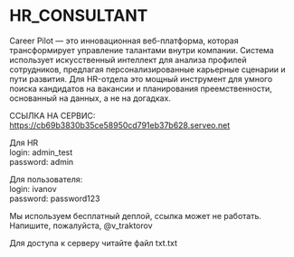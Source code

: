 # HR_CONSULTANT
Career Pilot — это инновационная веб-платформа, которая трансформирует управление талантами внутри компании. Система использует искусственный интеллект для анализа профилей сотрудников, предлагая персонализированные карьерные сценарии и пути развития. Для HR-отдела это мощный инструмент для умного поиска кандидатов на вакансии и планирования преемственности, основанный на данных, а не на догадках.

ССЫЛКА НА СЕРВИС:
https://cb69b3830b35ce58950cd791eb37b628.serveo.net

Для HR  
  login: admin_test  
  password: admin    

  
Для пользователя:  
  login: ivanov  
  password: password123

Мы используем бесплатный деплой, ссылка может не работать. Напишите, пожалуйста, @v_traktorov

Для доступа к серверу читайте файл txt.txt

